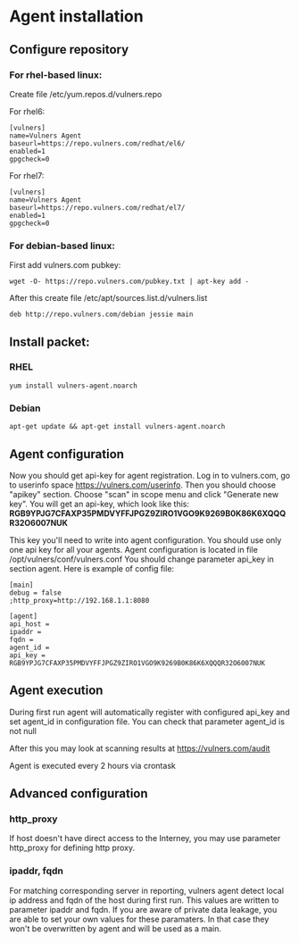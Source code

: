 # Agent installation

## Configure repository

### For rhel-based linux:
Create file /etc/yum.repos.d/vulners.repo

For rhel6:

```
[vulners]
name=Vulners Agent
baseurl=https://repo.vulners.com/redhat/el6/
enabled=1
gpgcheck=0
```

For rhel7:
```
[vulners]
name=Vulners Agent
baseurl=https://repo.vulners.com/redhat/el7/
enabled=1
gpgcheck=0
```

### For debian-based linux:

First add vulners.com pubkey:
```
wget -O- https://repo.vulners.com/pubkey.txt | apt-key add -
```

After this create file /etc/apt/sources.list.d/vulners.list
```
deb http://repo.vulners.com/debian jessie main
```

## Install packet:

### RHEL
```yum install vulners-agent.noarch```

### Debian 
```apt-get update && apt-get install vulners-agent.noarch```

## Agent configuration
Now you should get api-key for agent registration. Log in to vulners.com, go to userinfo space https://vulners.com/userinfo. Then you should choose "apikey" section.
Choose "scan" in scope menu and click "Generate new key". You will get an api-key, which look like this:
**RGB9YPJG7CFAXP35PMDVYFFJPGZ9ZIRO1VGO9K9269B0K86K6XQQQR32O6007NUK**

This key you'll need to write into agent configuration. You should use only one api key for all your agents. Agent configuration is located in file  /opt/vulners/conf/vulners.conf
You should change parameter api_key in section agent. Here is example of config file:

```
[main]
debug = false
;http_proxy=http://192.168.1.1:8080

[agent]
api_host = 
ipaddr = 
fqdn =
agent_id = 
api_key = RGB9YPJG7CFAXP35PMDVYFFJPGZ9ZIRO1VGO9K9269B0K86K6XQQQR32O6007NUK
```

## Agent execution

During first run agent will automatically register with configured api_key and set agent_id in configuration file. You can check that parameter agent_id is not null

After this you may look at scanning results at https://vulners.com/audit

Agent is executed every 2 hours via crontask

## Advanced configuration

### http_proxy
If host doesn't have direct access to the Interney, you may use parameter http_proxy for defining http proxy.

### ipaddr, fqdn
For matching corresponding server in reporting, vulners agent detect local ip address and fqdn of the host during first run. This values are written to parameter ipaddr and fqdn. If you are aware of private data leakage, you are able to set your own values for these paramaters. In that case they won't be overwritten by agent and will be used as a main.

